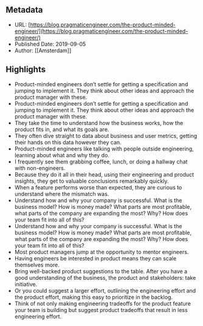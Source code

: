 ## Metadata
* URL: [https://blog.pragmaticengineer.com/the-product-minded-engineer/](https://blog.pragmaticengineer.com/the-product-minded-engineer/)
* Published Date: 2019-09-05
* Author: [[Amsterdam]]

## Highlights
* Product-minded engineers don’t settle for getting a specification and jumping to implement it. They think about other ideas and approach the product manager with these.
* Product-minded engineers don’t settle for getting a specification and jumping to implement it. They think about other ideas and approach the product manager with these.
* They take the time to understand how the business works, how the product fits in, and what its goals are.
* They often dive straight to data about business and user metrics, getting their hands on this data however they can.
* Product-minded engineers like talking with people outside engineering, learning about what and why they do.
* I frequently see them grabbing coffee, lunch, or doing a hallway chat with non-engineers.
* Because they do it all in their head, using their engineering and product insights, they get to valuable conclusions remarkably quickly.
* When a feature performs worse than expected, they are curious to understand where the mismatch was.
* Understand how and why your company is successful. What is the business model? How is money made? What parts are most profitable, what parts of the company are expanding the most? Why? How does your team fit into all of this?
* Understand how and why your company is successful. What is the business model? How is money made? What parts are most profitable, what parts of the company are expanding the most? Why? How does your team fit into all of this?
* Most product managers jump at the opportunity to mentor engineers.
* Having engineers be interested in product means they can scale themselves more.
* Bring well-backed product suggestions to the table. After you have a good understanding of the business, the product and stakeholders: take initiative.
* Or you could suggest a larger effort, outlining the engineering effort and the product effort, making this easy to prioritize in the backlog.
* Think of not only making engineering tradeoffs for the product feature your team is building but suggest product tradeoffs that result in less engineering effort.